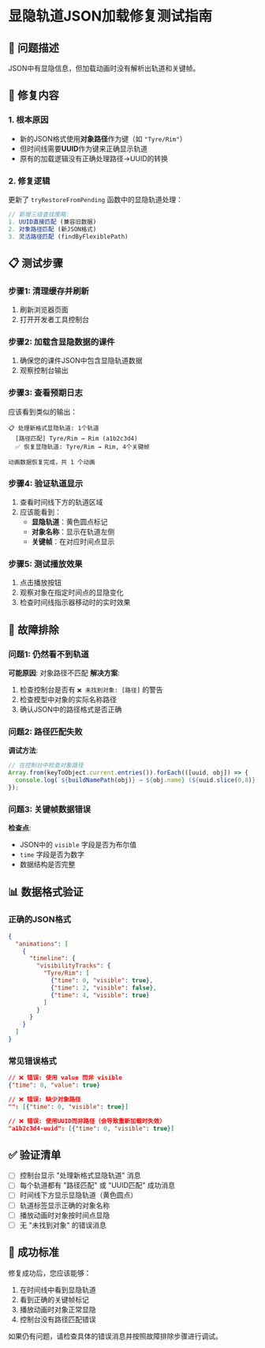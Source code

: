 # 显隐轨道JSON加载修复测试指南

## 🎯 问题描述
JSON中有显隐信息，但加载动画时没有解析出轨道和关键帧。

## 🔧 修复内容

### 1. 根本原因
- 新的JSON格式使用**对象路径**作为键（如 `"Tyre/Rim"`）
- 但时间线需要**UUID**作为键来正确显示轨道
- 原有的加载逻辑没有正确处理路径→UUID的转换

### 2. 修复逻辑
更新了 `tryRestoreFromPending` 函数中的显隐轨道处理：

```javascript
// 新增三级查找策略:
1. UUID直接匹配 (兼容旧数据)
2. 对象路径匹配 (新JSON格式)
3. 灵活路径匹配 (findByFlexiblePath)
```

## 📋 测试步骤

### 步骤1: 清理缓存并刷新
1. 刷新浏览器页面
2. 打开开发者工具控制台

### 步骤2: 加载含显隐数据的课件
1. 确保您的课件JSON中包含显隐轨道数据
2. 观察控制台输出

### 步骤3: 查看预期日志
应该看到类似的输出：
```
📋 处理新格式显隐轨道: 1个轨道
  [路径匹配] Tyre/Rim → Rim (a1b2c3d4)
  ✅ 恢复显隐轨道: Tyre/Rim → Rim, 4个关键帧

动画数据恢复完成，共 1 个动画
```

### 步骤4: 验证轨道显示
1. 查看时间线下方的轨道区域
2. 应该能看到：
   - **显隐轨道**：黄色圆点标记
   - **对象名称**：显示在轨道左侧
   - **关键帧**：在对应时间点显示

### 步骤5: 测试播放效果
1. 点击播放按钮
2. 观察对象在指定时间点的显隐变化
3. 检查时间线指示器移动时的实时效果

## 🐛 故障排除

### 问题1: 仍然看不到轨道
**可能原因**: 对象路径不匹配
**解决方案**: 
1. 检查控制台是否有 `❌ 未找到对象: [路径]` 的警告
2. 检查模型中对象的实际名称路径
3. 确认JSON中的路径格式是否正确

### 问题2: 路径匹配失败
**调试方法**:
```javascript
// 在控制台中检查对象路径
Array.from(keyToObject.current.entries()).forEach(([uuid, obj]) => {
  console.log(`${buildNamePath(obj)} → ${obj.name} (${uuid.slice(0,8)})`);
});
```

### 问题3: 关键帧数据错误
**检查点**:
- JSON中的 `visible` 字段是否为布尔值
- `time` 字段是否为数字
- 数据结构是否完整

## 📊 数据格式验证

### 正确的JSON格式
```json
{
  "animations": [
    {
      "timeline": {
        "visibilityTracks": {
          "Tyre/Rim": [
            {"time": 0, "visible": true},
            {"time": 2, "visible": false},
            {"time": 4, "visible": true}
          ]
        }
      }
    }
  ]
}
```

### 常见错误格式
```json
// ❌ 错误: 使用 value 而非 visible
{"time": 0, "value": true}

// ❌ 错误: 缺少对象路径
"": [{"time": 0, "visible": true}]

// ❌ 错误: 使用UUID而非路径（会导致重新加载时失效）
"a1b2c3d4-uuid": [{"time": 0, "visible": true}]
```

## ✅ 验证清单

- [ ] 控制台显示 "处理新格式显隐轨道" 消息
- [ ] 每个轨道都有 "路径匹配" 或 "UUID匹配" 成功消息  
- [ ] 时间线下方显示显隐轨道（黄色圆点）
- [ ] 轨道标签显示正确的对象名称
- [ ] 播放动画时对象按时间点显隐
- [ ] 无 "未找到对象" 的错误消息

## 🎯 成功标准

修复成功后，您应该能够：
1. 在时间线中看到显隐轨道
2. 看到正确的关键帧标记
3. 播放动画时对象正常显隐
4. 控制台没有路径匹配错误

如果仍有问题，请检查具体的错误消息并按照故障排除步骤进行调试。








